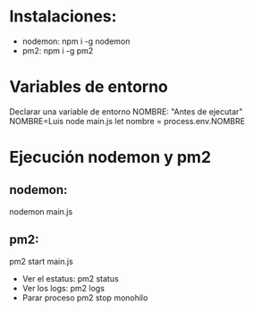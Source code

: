 # Instalaciones:
- nodemon: npm i -g nodemon
- pm2: npm i -g pm2

# Variables de entorno
Declarar una variable de entorno NOMBRE:
"Antes de ejecutar" NOMBRE=Luis node main.js
let nombre = process.env.NOMBRE

# Ejecución nodemon y pm2
## nodemon: 
nodemon main.js

## pm2:
pm2 start main.js
* Ver el estatus:
    pm2 status
* Ver los logs:
    pm2 logs
* Parar proceso
    pm2 stop monohilo